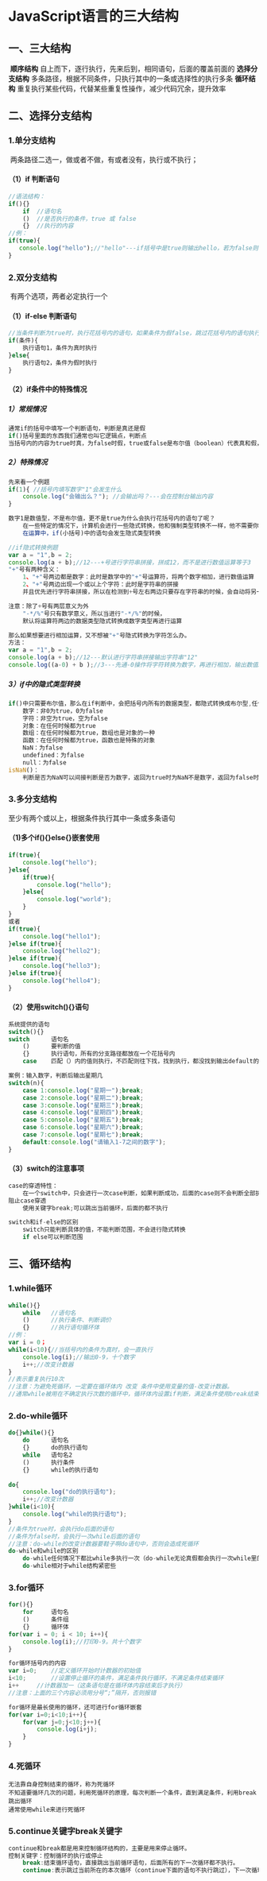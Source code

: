

# JavaScript语言的三大结构



## 一、三大结构

​	**顺序结构**
​		自上而下，逐行执行，先来后到，相同语句，后面的覆盖前面的
​	**选择分支结构**
​		多条路径，根据不同条件，只执行其中的一条或选择性的执行多条
​	**循环结构**
​		重复执行某些代码，代替某些重复性操作，减少代码冗余，提升效率

## 二、选择分支结构

### 	1.单分支结构

​		两条路径二选一，做或者不做，有或者没有，执行或不执行；

#### （1）if 判断语句

```javascript
//语法结构：
if(){}
    if	//语句名
    ()	//是否执行的条件，true 或 false
    {}	//执行的内容
//例：
if(true){
   console.log("hello");//"hello"---if括号中是true则输出hello，若为false则不输出
}
```

### 2.双分支结构

​		有两个选项，两者必定执行一个

#### （1）if-else 判断语句

```javascript
//当条件判断为true时，执行花括号内的语句，如果条件为假false，跳过花括号内的语句执行else里的内容
if(条件){        
    执行语句1，条件为真时执行   
}else{        
	执行语句2，条件为假时执行    
}
```

#### （2）if条件中的特殊情况

##### 1）常规情况

```javascript
通常if的括号中填写一个判断语句，判断是真还是假
if()括号里面的东西我们通常也叫它逻辑点，判断点
当括号内的内容为true时真，为false时假，true或false是布尔值（boolean）代表真和假，需要通过逻辑运算符得到
```

##### 2）特殊情况

```javascript
先来看一个例题
if(1){ //括号内填写数字"1"会发生什么
    console.log("会输出么？"); //会输出吗？---会在控制台输出内容
}   

数字1是数值型，不是布尔值，更不是true为什么会执行花括号内的语句了呢？
	在一些特定的情况下，计算机会进行一些隐式转换，他和强制类型转换不一样，他不需要你做什么，会自动对数据类型进行转换
    在运算中，if(小括号)中的语句会发生隐式类型转换

//if隐式转换例题
var a = "1",b = 2;    
console.log(a + b);//12---+号进行字符串拼接，拼成12，而不是进行数值运算等于3       
"+"号有两种含义：
    1、"+"号两边都是数字：此时是数学中的"+"号运算符，将两个数字相加，进行数值运算
    2、"+"号两边出现一个或以上个字符：此时是字符串的拼接
	并且优先进行字符串拼接，所以在检测到+号左右两边只要存在字符串的时候，会自动将另一边不是字符串的数据，转成字符串，再进行字符串拼接操作（字符串拼接就是将"+"号两边的内容完整的不做任何修改的前后接在一起）

注意：除了+号有两层意义为外
	"-*/%"号只有数学意义，所以当进行"-*/%"的时候，
    默认将运算符两边的数据类型隐式转换成数字类型再进行运算

那么如果想要进行相加运算，又不想被"+"号隐式转换为字符怎么办。
方法：
var a = "1",b = 2;    
console.log(a + b);//12---默认进行字符串拼接输出字符串"12"
console.log((a-0) + b );//3---先通-0操作将字符转换为数字，再进行相加，输出数值3
```

##### 3）if中的隐式类型转换

```javascript
if()中只需要布尔值，那么在if判断中，会把括号内所有的数据类型，都隐式转换成布尔型,任何类型最终都被转成布尔类型
	数字：非0为true，0为false
	字符：非空为true，空为false
	对象：在任何时候都为true
	数组：在任何时候都为true，数组也是对象的一种
	函数：在任何时候都为true，函数也是特殊的对象
	NaN：为false
	undefined：为false
	null：为false
isNaN()：
	判断是否为NaN可以间接判断是否为数字，返回为true时为NaN不是数字，返回为false时是数字
```

### 	3.多分支结构

至少有两个或以上，根据条件执行其中一条或多条语句

#### （1)多个if(){}else{}嵌套使用

```javascript
if(true){
    console.log("hello");
}else{
    if(true){
        console.log("hello");
    }else{
        console.log("world");
    }
}
或者
if(true){
    console.log("hello1");
}else if(true){
    console.log("hello2");
}else if(true){
    console.log("hello3");
}else if(true){
    console.log("hello4");
}
```

#### （2）使用switch(){}语句	

```javascript
系统提供的语句
switch(){}
switch		语句名
    ()		要判断的值
    {}		执行语句，所有的分支路径都放在一个花括号内
    case	匹配（）内的值则执行，不匹配则往下找，找到执行，都没找到输出default的内容

案例：输入数字，判断后输出星期几
switch(n){
    case 1:console.log("星期一");break;
    case 2:console.log("星期二");break;
    case 3:console.log("星期三");break;
    case 4:console.log("星期四");break;
    case 5:console.log("星期五");break;
    case 6:console.log("星期六");break;
    case 7:console.log("星期七");break;
    default:console.log("请输入1-7之间的数字");
}
```

#### （3）switch的注意事项

```javascript
case的穿透特性：
	在一个switch中，只会进行一次case判断，如果判断成功，后面的case则不会判断全部执行
阻止case穿透
	使用关键字break;可以跳出当前循环，后面的都不执行

switch和if-else的区别
	switch只能判断具体的值，不能判断范围，不会进行隐式转换
	if else可以判断范围
```

## 三、循环结构

### 1.while循环

```javascript
while(){}
    while	//语句名
    ()		//执行条件、判断调价
    {}		//执行语句循环体
//例：
var i = 0；
while(i<10){//当括号内的条件为真时，会一直执行
    console.log(i);//输出0-9，十个数字
    i++;//改变计数器
}
//表示重复执行10次
//注意：为避免死循环，一定要在循环体内 改变 条件中使用变量的值-改变计数器。
//通常while被用在不确定执行次数的循环中，循环体内设置if判断，满足条件使用break结束循环，否则一直循环
```

### 2.do-while循环

```javascript
do{}while(){}
    do		语句名
    {}		do的执行语句
    while	语句名2
    ()		执行条件
    {}		while的执行语句
    
do{
    console.log("do的执行语句");
    i++;//改变计数器
}while(i<10){
    console.log("while的执行语句");
}
//条件为true时，会执行do后面的语句
//条件为false时，会执行一次while后面的语句
//注意：do-while的改变计数器要鞋子啊do语句中，否则会造成死循环
do-while和while的区别
    do-while任何情况下都比while多执行一次（do-while无论真假都会执行一次while里的语句）
    do-while相对于while结构紧密些
```

### 3.for循环

```javascript
for(){}
    for		语句名
    ()		条件组
    {}		循环体
for(var i = 0; i < 10; i++){
    console.log(i);//打印0-9。共十个数字
}

for循环括号内的内容
var i=0;	//定义循环开始时计数器的初始值
i<10;		//设置停止循环的条件，满足条件执行循环，不满足条件结束循环
i++		//计数器加一（这条语句是在循环体内容结束后才执行）
//注意：上面的三个内容必须用分号“;”隔开，否则报错

for循环是最长使用的循环，还可进行for循环嵌套
for(var i=0;i<10;i++){
    for(var j=0;j<10;j++){
        console.log(i+j);
    } 
}
```

### 4.死循环

```
无法靠自身控制结束的循环，称为死循环
不知道要循环几次的问题，利用死循环的原理，每次判断一个条件，直到满足条件，利用break跳出循环
通常使用while来进行死循环
```

### 5.continue关键字break关键字

```javascript
continue和break都是用来控制循环结构的，主要是用来停止循环。   
控制关键字：控制循环的执行或停止
    break:结束循环语句，直接跳出当前循环语句，后面所有的下一次循环都不执行。
    continue:表示跳过当前所在的本次循环（continue下面的语句不执行跳过），下一次循环还会正常执行
```

